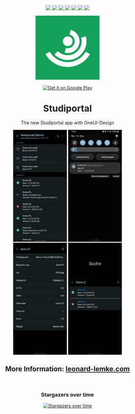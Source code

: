 <div align="center">

[![](https://img.shields.io/website?down_color=red&down_message=offline&up_color=blue&up_message=online&url=https%3A%2F%2Fwww.leonard-lemke.com)](https://www.leonard-lemke.com/rr)
[![](https://img.shields.io/github/last-commit/Lemkinator/Studiportal)](https://github.com/Lemkinator/Studiportal/commits/master)
[![](https://img.shields.io/github/issues-raw/Lemkinator/Studiportal?color=%23ff4400)](https://github.com/Lemkinator/Studiportal/issues)
[![](https://img.shields.io/github/issues-pr-raw/Lemkinator/Studiportal?color=%23bb00bb)](https://github.com/Lemkinator/Studiportal/pulls)
[![](https://img.shields.io/github/contributors/Lemkinator/Studiportal)](https://github.com/Lemkinator/Studiportal/graphs/contributors)
[![](https://img.shields.io/github/repo-size/Lemkinator/Studiportal)](https://github.com/Lemkinator/Studiportal)
[![](https://img.shields.io/tokei/lines/github/Lemkinator/Studiportal)](https://github.com/Lemkinator/Studiportal)


<img loading="lazy" src="img/app_icon.png" height="200"/>

<a target="_blank" 
       href='https://play.google.com/store/apps/details?id=de.lemke.studiportal&pcampaignid=pcampaignidMKT-Other-global-all-co-prtnr-py-PartBadge-Mar2515-1'>
        <img class="playstore_button" alt='Get it on Google Play' height="100"
             src='https://play.google.com/intl/en_us/badges/static/images/badges/en_badge_web_generic.png'/>
   </a>

# Studiportal

The new Studiportal app with OneUI-Design


  <img loading="lazy" src="img/mobile1.png" height="350"/>
  <img loading="lazy" src="img/mobile2.png" height="350"/>
  <img loading="lazy" src="img/mobile3.png" height="350"/>
  <img loading="lazy" src="img/mobile4.png" height="350"/>

## More Information: <a target="_blank" href='https://www.leonard-lemke.com/apps/studiportal'> leonard-lemke.com </a>

  <br>  

### Stargazers over time

[![Stargazers over time](https://starchart.cc/Lemkinator/Studiportal.svg)](https://starchart.cc/Lemkinator/Studiportal)

</div>
